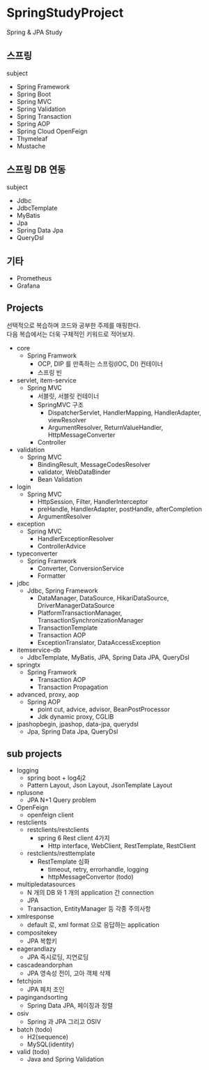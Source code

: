 # SpringStudyProject
  
Spring & JPA Study

## 스프링
  
subject  
- Spring Framework
- Spring Boot
- Spring MVC
- Spring Validation
- Spring Transaction
- Spring AOP
- Spring Cloud OpenFeign
- Thymeleaf
- Mustache


## 스프링 DB 연동
  
subject  
- Jdbc
- JdbcTemplate
- MyBatis
- Jpa
- Spring Data Jpa
- QueryDsl


## 기타
  
- Prometheus
- Grafana


## Projects
선택적으로 복습하며 코드와 공부한 주제를 매핑한다.  
다음 복습에서는 더욱 구체적인 키워드로 적어보자.  
  
- core
  - Spring Framwork
    - OCP, DIP 를 만족하는 스프링(IOC, DI) 컨테이너
    - 스프링 빈
- servlet, item-service
  - Spring MVC
    - 서블릿, 서블릿 컨테이너
    - SpringMVC 구조
      - DispatcherServlet, HandlerMapping, HandlerAdapter, viewResolver
      - ArgumentResolver, ReturnValueHandler, HttpMessageConverter
    - Controller
- validation
  - Spring MVC
    - BindingResult, MessageCodesResolver
    - validator, WebDataBinder
    - Bean Validation
- login
  - Spring MVC
    - HttpSession, Filter, HandlerInterceptor
    - preHandle, HandlerAdapter, postHandle, afterCompletion
    - ArgumentResolver
- exception
  - Spring MVC
    - HandlerExceptionResolver
    - ControllerAdvice
- typeconverter
  - Spring Framwork
    - Converter, ConversionService
    - Formatter
- jdbc
  - Jdbc, Spring Framework
    - DataManager, DataSource, HikariDataSource, DriverManagerDataSource
    - PlatformTransactionManager, TransactionSynchronizationManager
    - TransactionTemplate
    - Transaction AOP
    - ExceptionTranslator, DataAccessException
- itemservice-db
  - JdbcTemplate, MyBatis, JPA, Spring Data JPA, QueryDsl
- springtx
  - Spring Framwork
    - Transaction AOP
    - Transaction Propagation
- advanced, proxy, aop
  - Spring AOP
    - point cut, advice, advisor, BeanPostProcessor
    - Jdk dynamic proxy, CGLIB
- jpashopbegin, jpashop, data-jpa, querydsl
  - Jpa, Spring Data Jpa, QueryDsl

## sub projects
- logging
  - spring boot + log4j2
  - Pattern Layout, Json Layout, JsonTemplate Layout
- nplusone
  - JPA N+1 Query problem
- OpenFeign
  - openfeign client
- restclients
  - restclients/restclients
    - spring 6 Rest client 4가지
      - Http interface, WebClient, RestTemplate, RestClient
  - restclients/resttemplate
    - RestTemplate 심화
      - timeout, retry, errorhandle, logging
      - httpMessageConvertor (todo) 
- multipledatasources
  - N 개의 DB 와 1 개의 application 간 connection
  - JPA
  - Transaction, EntityManager 등 각종 주의사항
- xmlresponse
  - default 로, xml format 으로 응답하는 application
- compositekey
  - JPA 복합키
- eagerandlazy
  - JPA 즉시로딩, 지연로딩
- cascadeandorphan
  - JPA 영속성 전이, 고아 객체 삭제
- fetchjoin
  - JPA 페치 조인
- pagingandsorting
  - Spring Data JPA, 페이징과 정렬
- osiv
  - Spring 과 JPA 그리고 OSIV
- batch (todo)
  - H2(sequence)
  - MySQL(identity)
- valid (todo)
  - Java and Spring Validation
